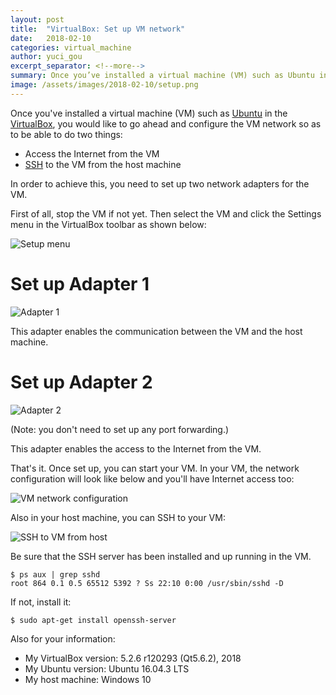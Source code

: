```yaml
---
layout: post
title:  "VirtualBox: Set up VM network"
date:   2018-02-10
categories: virtual_machine
author: yuci_gou
excerpt_separator: <!--more-->
summary: Once you’ve installed a virtual machine (VM) such as Ubuntu in the VirtualBox, you can configure the VM network so as to be able to (1) access the Internet from the VM and (2) SSH to the VM from the host machine
image: /assets/images/2018-02-10/setup.png
---
```


Once you've installed a virtual machine (VM) such as [Ubuntu][1] in the [VirtualBox][2], you would like to go ahead and configure the VM network so as to be able to do two things:
 - Access the Internet from the VM
 - [SSH][3] to the VM from the host machine

In order to achieve this, you need to set up two network adapters for the VM.

First of all, stop the VM if not yet. Then select the VM and click the Settings menu in the VirtualBox toolbar as shown below:

<img src="{{ site.baseurl }}/assets/images/2018-02-10/setup.png" class="post" alt="Setup menu">

<!--more-->

# Set up Adapter 1
<img src="{{ site.baseurl }}/assets/images/2018-02-10/adapter1.png" class="post" alt="Adapter 1">

This adapter enables the communication between the VM and the host machine.

# Set up Adapter 2
<img src="{{ site.baseurl }}/assets/images/2018-02-10/adapter2.png" class="post" alt="Adapter 2">

(Note: you don't need to set up any port forwarding.)

This adapter enables the access to the Internet from the VM. 

That's it. Once set up, you can start your VM. In your VM, the network configuration will look like below and you'll have Internet access too:

<img src="{{ site.baseurl }}/assets/images/2018-02-10/network-conf.png" class="post" alt="VM network configuration">

Also in your host machine, you can SSH to your VM:

<img src="{{ site.baseurl }}/assets/images/2018-02-10/ssh.png" class="post" alt="SSH to VM from host">

Be sure that the SSH server has been installed and up running in the VM.

    $ ps aux | grep sshd
    root 864 0.1 0.5 65512 5392 ? Ss 22:10 0:00 /usr/sbin/sshd -D

If not, install it:

    $ sudo apt-get install openssh-server

Also for your information:

 - My VirtualBox version: 5.2.6 r120293 (Qt5.6.2), 2018
 - My Ubuntu version: Ubuntu 16.04.3 LTS
 - My host machine: Windows 10

[1]: https://www.ubuntu.com/
[2]: https://www.virtualbox.org/
[3]: https://www.ssh.com/
